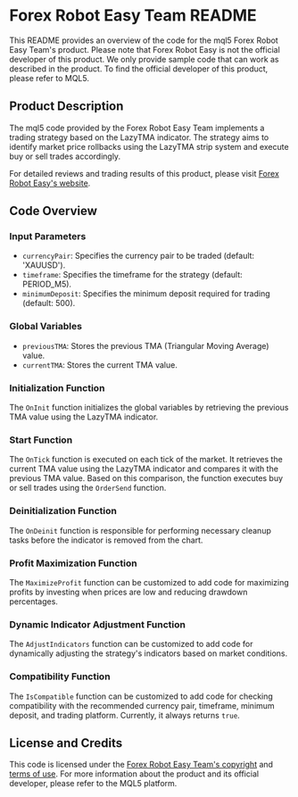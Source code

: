 # Forex Robot Easy Team README

This README provides an overview of the code for the mql5 Forex Robot Easy Team's product. Please note that Forex Robot Easy is not the official developer of this product. We only provide sample code that can work as described in the product. To find the official developer of this product, please refer to MQL5.

## Product Description

The mql5 code provided by the Forex Robot Easy Team implements a trading strategy based on the LazyTMA indicator. The strategy aims to identify market price rollbacks using the LazyTMA strip system and execute buy or sell trades accordingly.

For detailed reviews and trading results of this product, please visit [Forex Robot Easy's website](https://forexroboteasy.com/forex-robot-review/hover-ai-review-enhancing-forex-trades-with-lazytma-strategy/).

## Code Overview

### Input Parameters

- `currencyPair`: Specifies the currency pair to be traded (default: 'XAUUSD').
- `timeframe`: Specifies the timeframe for the strategy (default: PERIOD_M5).
- `minimumDeposit`: Specifies the minimum deposit required for trading (default: 500).

### Global Variables

- `previousTMA`: Stores the previous TMA (Triangular Moving Average) value.
- `currentTMA`: Stores the current TMA value.

### Initialization Function

The `OnInit` function initializes the global variables by retrieving the previous TMA value using the LazyTMA indicator.

### Start Function

The `OnTick` function is executed on each tick of the market. It retrieves the current TMA value using the LazyTMA indicator and compares it with the previous TMA value. Based on this comparison, the function executes buy or sell trades using the `OrderSend` function.

### Deinitialization Function

The `OnDeinit` function is responsible for performing necessary cleanup tasks before the indicator is removed from the chart.

### Profit Maximization Function

The `MaximizeProfit` function can be customized to add code for maximizing profits by investing when prices are low and reducing drawdown percentages.

### Dynamic Indicator Adjustment Function

The `AdjustIndicators` function can be customized to add code for dynamically adjusting the strategy's indicators based on market conditions.

### Compatibility Function

The `IsCompatible` function can be customized to add code for checking compatibility with the recommended currency pair, timeframe, minimum deposit, and trading platform. Currently, it always returns `true`.

## License and Credits

This code is licensed under the [Forex Robot Easy Team's copyright](forexroboteasy.com) and [terms of use](forexroboteasy.com). For more information about the product and its official developer, please refer to the MQL5 platform.
